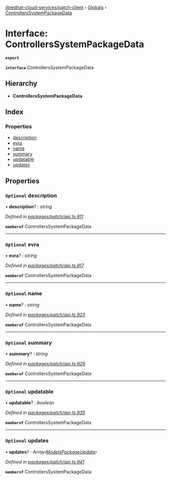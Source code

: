[@redhat-cloud-services/patch-client](../README.md) › [Globals](../globals.md) › [ControllersSystemPackageData](controllerssystempackagedata.md)

# Interface: ControllersSystemPackageData

**`export`** 

**`interface`** ControllersSystemPackageData

## Hierarchy

* **ControllersSystemPackageData**

## Index

### Properties

* [description](controllerssystempackagedata.md#optional-description)
* [evra](controllerssystempackagedata.md#optional-evra)
* [name](controllerssystempackagedata.md#optional-name)
* [summary](controllerssystempackagedata.md#optional-summary)
* [updatable](controllerssystempackagedata.md#optional-updatable)
* [updates](controllerssystempackagedata.md#optional-updates)

## Properties

### `Optional` description

• **description**? : *string*

*Defined in [packages/patch/api.ts:911](https://github.com/RedHatInsights/javascript-clients/blob/2f395d4/packages/patch/api.ts#L911)*

**`memberof`** ControllersSystemPackageData

___

### `Optional` evra

• **evra**? : *string*

*Defined in [packages/patch/api.ts:917](https://github.com/RedHatInsights/javascript-clients/blob/2f395d4/packages/patch/api.ts#L917)*

**`memberof`** ControllersSystemPackageData

___

### `Optional` name

• **name**? : *string*

*Defined in [packages/patch/api.ts:923](https://github.com/RedHatInsights/javascript-clients/blob/2f395d4/packages/patch/api.ts#L923)*

**`memberof`** ControllersSystemPackageData

___

### `Optional` summary

• **summary**? : *string*

*Defined in [packages/patch/api.ts:929](https://github.com/RedHatInsights/javascript-clients/blob/2f395d4/packages/patch/api.ts#L929)*

**`memberof`** ControllersSystemPackageData

___

### `Optional` updatable

• **updatable**? : *boolean*

*Defined in [packages/patch/api.ts:935](https://github.com/RedHatInsights/javascript-clients/blob/2f395d4/packages/patch/api.ts#L935)*

**`memberof`** ControllersSystemPackageData

___

### `Optional` updates

• **updates**? : *Array‹[ModelsPackageUpdate](modelspackageupdate.md)›*

*Defined in [packages/patch/api.ts:941](https://github.com/RedHatInsights/javascript-clients/blob/2f395d4/packages/patch/api.ts#L941)*

**`memberof`** ControllersSystemPackageData
